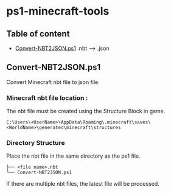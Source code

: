# ps1-minecraft-tools
## Table of content
- [Convert-NBT2JSON.ps1](#Convert-NBT2JSON.ps1) .nbt --> .json

## Convert-NBT2JSON.ps1
Convert Minecraft nbt file to json file.

### Minecraft nbt file location :
The nbt file must be created using the Structure Block in game.
```
C:\Users\<UserName>\AppData\Roaming\.minecraft\saves\<WorldName>\generated\minecraft\structures
```

### Directory Structure
Place the nbt file in the same directory as the ps1 file.
```
├── <file name>.nbt
└── Convert-NBT2JSON.ps1
```
If there are multiple nbt files, the latest file will be processed.
